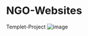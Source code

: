 # NGO-Websites
Templet-Project
![image](https://github.com/user-attachments/assets/b36b992f-68dc-4661-bc6a-c57804073bdc)
